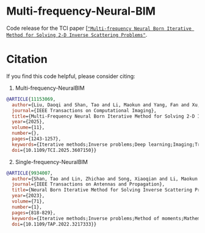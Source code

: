 # Multi-frequency-Neural-BIM
Code release for the TCI paper [[`"Multi-frequency Neural Born Iterative Method for Solving 2-D Inverse Scattering Problems"`](https://ieeexplore.ieee.org/document/11153069). 

# Citation

If you find this code helpful, please consider citing:
1. Multi-frequency-NeuralBIM
```BibTex
@ARTICLE{11153069,
  author={Liu, Daoqi and Shan, Tao and Li, Maokun and Yang, Fan and Xu, Shenheng},
  journal={IEEE Transactions on Computational Imaging}, 
  title={Multi-Frequency Neural Born Iterative Method for Solving 2-D Inverse Scattering Problems}, 
  year={2025},
  volume={11},
  number={},
  pages={1243-1257},
  keywords={Iterative methods;Inverse problems;Deep learning;Imaging;Training;Image reconstruction;Convolutional neural networks;Physics;Mathematical models;Computational modeling;Born iterative method;inverse scattering problem (ISP);deep learning;multitask learning;unsupervised learning},
  doi={10.1109/TCI.2025.3607150}}
```
2. Single-frequency-NeuralBIM
```BibTex
@ARTICLE{9934007,
  author={Shan, Tao and Lin, Zhichao and Song, Xiaoqian and Li, Maokun and Yang, Fan and Xu, Shenheng},
  journal={IEEE Transactions on Antennas and Propagation}, 
  title={Neural Born Iterative Method for Solving Inverse Scattering Problems: 2D Cases}, 
  year={2023},
  volume={71},
  number={1},
  pages={818-829},
  keywords={Iterative methods;Inverse problems;Method of moments;Mathematical models;Unsupervised learning;Training;Supervised learning;Born iterative method;deep learning (DL);inverse scattering problem (ISP);supervised learning;unsupervised learning},
  doi={10.1109/TAP.2022.3217333}}
```
